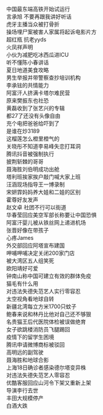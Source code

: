 中国最东端高铁开始试运行  
言承旭 不要再跟我讲好听话  
虎牙主播当众被打骨折  
操场埋尸案被害人家属将起诉电影片方  
超红瓶 抗老yyds  
火凤祥声明  
小伙为减肥吃冰西瓜进ICU  
听不懂陈小春讲话  
夏日地道美食攻略  
男生举报并带警察查抄培训机构  
李承铉的共情能力  
阿富汗人挤满卡塔尔难民营  
原来樊振东也社恐  
黄磊收到了张艺兴的专辑  
都27了还没有头像自由  
充个电把爸爸给吓到了  
是谁在炒3189  
这榴莲怎么橙里橙气的  
关晓彤不知道李易峰失恋打耳洞  
腾讯抖音被强制执行  
披荆斩棘的哥哥  
聂海胜刘伯明成功出舱  
塔利班挨家挨户敲门喊大家上班  
汪涵现场指导王一博录制  
宋妍霏妈妈养大娃和二娃的区别  
霍尊好友发声  
赵文卓 社团不行可以街道  
华春莹回应美空军部长称要让中国恐惧  
阿富汗婴儿被从铁丝网上递进机场  
张晋好像在带孩子  
心疼James  
外交部回应阿塔宣布建国  
呷哺呷哺决定关闭200家门店  
被大湾区五人组笑死  
欧阳靖好可爱  
钟南山称中国可建立有效的群体免疫  
猫毛有什么用  
对违法失德失范艺人实行零容忍  
太空视角看地球自转  
新疆北湾每立方米1700只蚊子  
鲍春来说和林丹比他对自己还不够狠  
名贵猫王后代医院体检被误做绝育  
女子欲跳楼消防员飞腿踢回  
疫情下的留学生困境  
腾讯申请微博商标被驳回  
高明远的副驾驶  
聂海胜和地球合影  
上海18日确诊者感染德尔塔变异株  
对违法失德失范艺人零容忍  
优酷客服回应山河令下架又重新上架  
导演李行去世  
丰田大规模停产  
白酒大跌  
